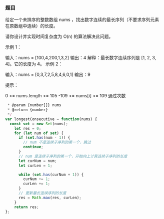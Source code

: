 <!-- @format -->

### 题目

给定一个未排序的整数数组 nums ，找出数字连续的最长序列（不要求序列元素在原数组中连续）的长度。

请你设计并实现时间复杂度为 O(n) 的算法解决此问题。

示例 1：

输入：nums = [100,4,200,1,3,2]
输出：4
解释：最长数字连续序列是 [1, 2, 3, 4]。它的长度为 4。
示例 2：

输入：nums = [0,3,7,2,5,8,4,6,0,1]
输出：9

提示：

0 <= nums.length <= 105
-109 <= nums[i] <= 109
通过次数

```js
 * @param {number[]} nums
 * @return {number}
 */
var longestConsecutive = function(nums) {
  const set = new Set(nums);
    let res = 0;
    for (let num of set) {
      if (set.has(num - 1)) {
        // num 不是连续子序列的第一个，跳过
        continue;
      }
      // num 是连续子序列的第一个，开始向上计算连续子序列的长度
      let curNum = num;
      let curLen = 1;

      while (set.has(curNum + 1)) {
        curNum += 1;
        curLen += 1;
      }
      // 更新最长连续序列的长度
      res = Math.max(res, curLen);
    }
    return res;
};
```
